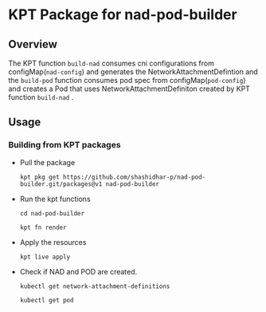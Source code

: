 # KPT Package for nad-pod-builder

## Overview

The KPT function ```build-nad``` consumes cni configurations from configMap(```nad-config```) and generates the NetworkAttachmentDefintion and the ```build-pod``` function consumes pod spec from configMap(```pod-config```) and creates a Pod that uses NetworkAttachmentDefiniton created by KPT function ```build-nad``` .

## Usage
### Building from KPT packages
- Pull the package

    ```
    kpt pkg get https://github.com/shashidhar-p/nad-pod-builder.git/packages@v1 nad-pod-builder
    ```

- Run the kpt functions

    ```
    cd nad-pod-builder
    ```

    ```
    kpt fn render
    ```
 
- Apply the resources

    ```
    kpt live apply
    ```
 
- Check if NAD and POD are created.
    ```
    kubectl get network-attachment-definitions
    ```

    ```
    kubectl get pod
    ```

  


